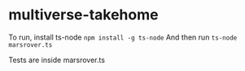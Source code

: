 # multiverse-takehome
To run, install ts-node
`npm install -g ts-node`
And then run
`ts-node marsrover.ts`

Tests are inside marsrover.ts
